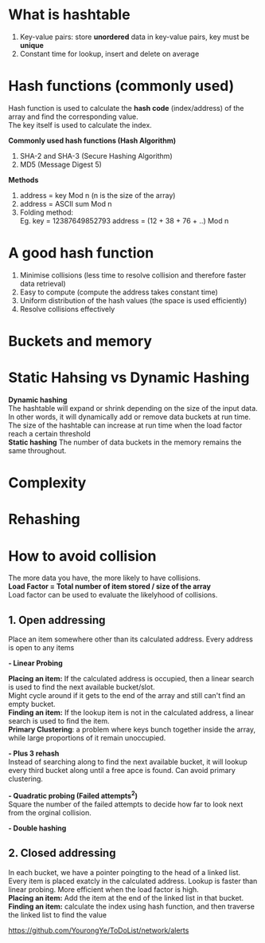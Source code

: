 # What is hashtable
1. Key-value pairs: store **unordered** data in key-value pairs, key must be **unique**  
2. Constant time for lookup, insert and delete on average   

# Hash functions (commonly used)
Hash function is used to calculate the **hash code** (index/address) of the array and find the corresponding value.   
The key itself is used to calculate the index.   

**Commonly used hash functions (Hash Algorithm)**
1. SHA-2 and SHA-3 (Secure Hashing Algorithm)  
2. MD5 (Message Digest 5)  

**Methods**
1. address = key Mod n (n is the size of the array)  
2. address = ASCII sum Mod n  
3. Folding method:   
Eg. key = 12387649852793
    address = (12 + 38 + 76 + ..) Mod n

# A good hash function
1. Minimise collisions (less time to resolve collision and therefore faster data retrieval)  
2. Easy to compute (compute the address takes constant time)  
3. Uniform distribution of the hash values (the space is used efficiently)  
4. Resolve collisions effectively

# Buckets and memory
# Static Hahsing vs Dynamic Hashing
**Dynamic hashing**  
The hashtable will expand or shrink depending on the size of the input data. In other words, it will dynamically add or remove
data buckets at run time.
The size of the hashtable can increase at run time when the load factor reach a certain threshold  
**Static hashing**
The number of data buckets in the memory remains the same throughout.

# Complexity
# Rehashing
# How to avoid collision
The more data you have, the more likely to have collisions.  
**Load Factor = Total number of item stored / size of the array**  
Load factor can be used to evaluate the likelyhood of collisions.  
## 1. Open addressing
Place an item somewhere other than its calculated address. Every address is open to any items  

**- Linear Probing**  

**Placing an item:** If the calculated address is occupied, then a linear search is used to find the next available bucket/slot.  
Might cycle around if it gets to the end of the array and still can't find an empty bucket.  
**Finding an item:** If the lookup item is not in the calculated address, a linear search is used to find the item.  
**Primary Clustering**: a problem where keys bunch together inside the array, while large proportions of it remain unoccupied. 

**- Plus 3 rehash**  
Instead of searching along to find the next available bucket, it will lookup every third bucket along until a free apce is found. Can avoid primary clustering.  

**- Quadratic probing (Failed attempts<sup>2</sup>)**  
Square the number of the failed attempts to decide how far to look next from the orginal collision.  

**- Double hashing**

## 2. Closed addressing
In each bucket, we have a pointer poingting to the head of a linked list. Every item is placed exatcly in the calculated address. Lookup is faster than linear probing. More efficient when the load factor is high.    
**Placing an item:** Add the item at the end of the linked list in that bucket.  
**Finding an item:** calculate the index using hash function, and then traverse the linked list to find the value  

https://github.com/YourongYe/ToDoList/network/alerts
